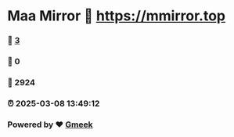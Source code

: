 # Maa Mirror :link: https://mmirror.top 
### :page_facing_up: [3](https://mmirror.top/tag.html) 
### :speech_balloon: 0 
### :hibiscus: 2924 
### :alarm_clock: 2025-03-08 13:49:12 
### Powered by :heart: [Gmeek](https://github.com/Meekdai/Gmeek)
